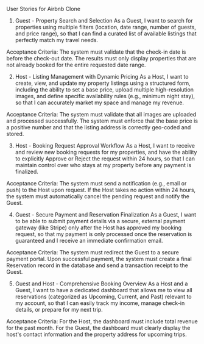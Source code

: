 User Stories for Airbnb Clone
1. Guest - Property Search and Selection
As a Guest, I want to search for properties using multiple filters (location, date range, number of guests, and price range), so that I can find a curated list of available listings that perfectly match my travel needs.

Acceptance Criteria: The system must validate that the check-in date is before the check-out date. The results must only display properties that are not already booked for the entire requested date range.

2. Host - Listing Management with Dynamic Pricing
As a Host, I want to create, view, and update my property listings using a structured form, including the ability to set a base price, upload multiple high-resolution images, and define specific availability rules (e.g., minimum night stay), so that I can accurately market my space and manage my revenue.

Acceptance Criteria: The system must validate that all images are uploaded and processed successfully. The system must enforce that the base price is a positive number and that the listing address is correctly geo-coded and stored.

3. Host - Booking Request Approval Workflow
As a Host, I want to receive and review new booking requests for my properties, and have the ability to explicitly Approve or Reject the request within 24 hours, so that I can maintain control over who stays at my property before any payment is finalized.

Acceptance Criteria: The system must send a notification (e.g., email or push) to the Host upon request. If the Host takes no action within 24 hours, the system must automatically cancel the pending request and notify the Guest.

4. Guest - Secure Payment and Reservation Finalization
As a Guest, I want to be able to submit payment details via a secure, external payment gateway (like Stripe) only after the Host has approved my booking request, so that my payment is only processed once the reservation is guaranteed and I receive an immediate confirmation email.

Acceptance Criteria: The system must redirect the Guest to a secure payment portal. Upon successful payment, the system must create a final Reservation record in the database and send a transaction receipt to the Guest.

5. Guest and Host - Comprehensive Booking Overview
As a Host and a Guest, I want to have a dedicated dashboard that allows me to view all reservations (categorized as Upcoming, Current, and Past) relevant to my account, so that I can easily track my income, manage check-in details, or prepare for my next trip.

Acceptance Criteria: For the Host, the dashboard must include total revenue for the past month. For the Guest, the dashboard must clearly display the host's contact information and the property address for upcoming trips.
